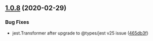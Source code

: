 ## [1.0.8](https://github.com/aquariuslt/jest-properties-loader/compare/v1.0.7...v1.0.8) (2020-02-29)


### Bug Fixes

* jest.Transformer after upgrade to @types/jest v25 issue ([465db3f](https://github.com/aquariuslt/jest-properties-loader/commit/465db3f31b798e945cbe9ac37833ed975ead5fe4))
